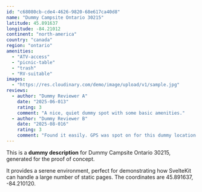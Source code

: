 ```yaml
---
id: "c68080cb-cde4-4626-9820-68e617ca40d8"
name: "Dummy Campsite Ontario 30215"
latitude: 45.891637
longitude: -84.21012
continent: "north-america"
country: "canada"
region: "ontario"
amenities:
  - "ATV-access"
  - "picnic-table"
  - "trash"
  - "RV-suitable"
images:
  - "https://res.cloudinary.com/demo/image/upload/v1/sample.jpg"
reviews:
  - author: "Dummy Reviewer A"
    date: "2025-06-013"
    rating: 3
    comment: "A nice, quiet dummy spot with some basic amenities."
  - author: "Dummy Reviewer B"
    date: "2025-08-016"
    rating: 3
    comment: "Found it easily. GPS was spot on for this dummy location."
---
```


This is a **dummy description** for Dummy Campsite Ontario 30215, generated for the proof of concept.

It provides a serene environment, perfect for demonstrating how SvelteKit can handle a large number of static pages. The coordinates are 45.891637, -84.210120.
